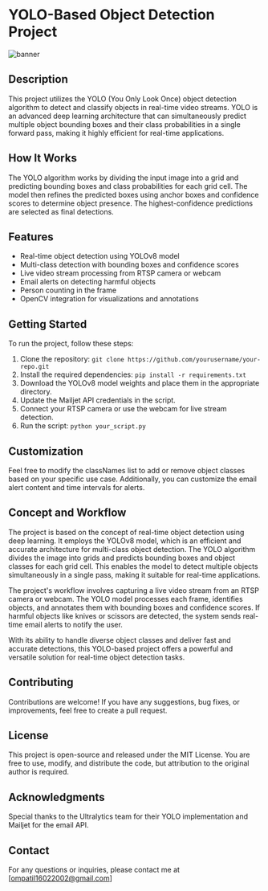 # YOLO-Based Object Detection Project

![banner](https://github.com/9OmP/Custom-Object-Real-time-Detection/assets/104563841/d7368de4-d204-4bb0-91a4-141b5a4e9865)


## Description
This project utilizes the YOLO (You Only Look Once) object detection algorithm to detect and classify objects in real-time video streams. YOLO is an advanced deep learning architecture that can simultaneously predict multiple object bounding boxes and their class probabilities in a single forward pass, making it highly efficient for real-time applications.

## How It Works
The YOLO algorithm works by dividing the input image into a grid and predicting bounding boxes and class probabilities for each grid cell. The model then refines the predicted boxes using anchor boxes and confidence scores to determine object presence. The highest-confidence predictions are selected as final detections.

## Features
- Real-time object detection using YOLOv8 model
- Multi-class detection with bounding boxes and confidence scores
- Live video stream processing from RTSP camera or webcam
- Email alerts on detecting harmful objects
- Person counting in the frame
- OpenCV integration for visualizations and annotations

## Getting Started
To run the project, follow these steps:

1. Clone the repository: `git clone https://github.com/yourusername/your-repo.git`
2. Install the required dependencies: `pip install -r requirements.txt`
3. Download the YOLOv8 model weights and place them in the appropriate directory.
4. Update the Mailjet API credentials in the script.
5. Connect your RTSP camera or use the webcam for live stream detection.
6. Run the script: `python your_script.py`

## Customization
Feel free to modify the classNames list to add or remove object classes based on your specific use case. Additionally, you can customize the email alert content and time intervals for alerts.

## Concept and Workflow
The project is based on the concept of real-time object detection using deep learning. It employs the YOLOv8 model, which is an efficient and accurate architecture for multi-class object detection. The YOLO algorithm divides the image into grids and predicts bounding boxes and object classes for each grid cell. This enables the model to detect multiple objects simultaneously in a single pass, making it suitable for real-time applications.

The project's workflow involves capturing a live video stream from an RTSP camera or webcam. The YOLO model processes each frame, identifies objects, and annotates them with bounding boxes and confidence scores. If harmful objects like knives or scissors are detected, the system sends real-time email alerts to notify the user.

With its ability to handle diverse object classes and deliver fast and accurate detections, this YOLO-based project offers a powerful and versatile solution for real-time object detection tasks.

## Contributing
Contributions are welcome! If you have any suggestions, bug fixes, or improvements, feel free to create a pull request.

## License
This project is open-source and released under the MIT License. You are free to use, modify, and distribute the code, but attribution to the original author is required.

## Acknowledgments
Special thanks to the Ultralytics team for their YOLO implementation and Mailjet for the email API.

## Contact
For any questions or inquiries, please contact me at [ompatil16022002@gmail.com]
